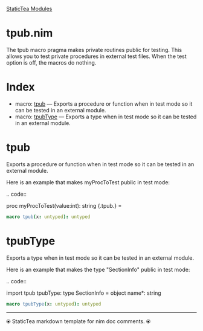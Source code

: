 [StaticTea Modules](/)

# tpub.nim

The tpub macro pragma makes private routines public for testing. This allows you to test private procedures in external test files. When the test option is off, the macros do nothing.

# Index

* macro: [tpub](#user-content-a0) &mdash; Exports a procedure or function when in test mode so it can be tested in an external module.
* macro: [tpubType](#user-content-a1) &mdash; Exports a type when in test mode so it can be tested in an external module.

# <a id="a0"></a>tpub

Exports a procedure or function when in test mode so it can be tested in an external module.

Here is an example that makes myProcToTest public in
test mode:

.. code::

  proc myProcToTest(value:int): string {.tpub.} =

```nim
macro tpub(x: untyped): untyped
```


# <a id="a1"></a>tpubType

Exports a type when in test mode so it can be tested in an external module.

Here is an example that makes the type "SectionInfo" public in
test mode:

.. code::

  import tpub
  tpubType:
    type
      SectionInfo = object
        name*: string

```nim
macro tpubType(x: untyped): untyped
```



---
⦿ StaticTea markdown template for nim doc comments. ⦿
